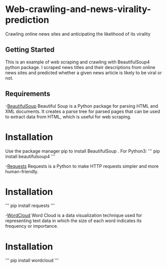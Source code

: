 # Web-crawling-and-news-virality-prediction
Crawling online news sites and anticipating the likelihood of its virality

## Getting Started
This is an example of web scraping and crawling with BeautifulSoup4 python package. I scraped news titles and their descriptions from online news sites and predicted whether a given news article is likely to be viral or not.

## Requirements
-[BeautifulSoup](https://pypi.org/project/beautifulsoup4/) 
Beautiful Soup is a Python package for parsing HTML and XML documents. It creates a parse tree for parsed pages that can be used to extract data from HTML, which is useful for web scraping.
# Installation
Use the package manager pip to install BeautifulSoup .
For Python3:
'''
pip install beautifulsoup4
'''

-[Requests](https://pypi.org/project/requests/)
Requests is a Python to make HTTP requests simpler and more human-friendly. 
# Installation
'''
pip install requests
'''

-[WordCloud](https://pypi.org/project/wordcloud/)
Word Cloud is a data visualization technique used for representing text data in which the size of each word indicates its frequency or importance.
# Installation
'''
pip install wordcloud
'''


